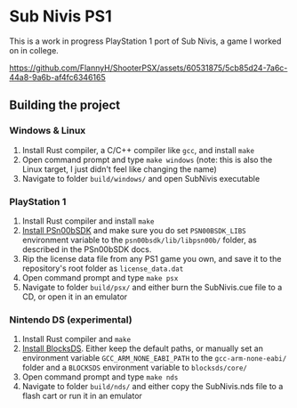 # Sub Nivis PS1
This is a work in progress PlayStation 1 port of Sub Nivis, a game I worked on in college.

https://github.com/FlannyH/ShooterPSX/assets/60531875/5cb85d24-7a6c-44a8-9a6b-af4fc6346165

## Building the project
### Windows & Linux
1. Install Rust compiler, a C/C++ compiler like `gcc`, and install `make`
2. Open command prompt and type `make windows` (note: this is also the Linux target, I just didn't feel like changing the name)
4. Navigate to folder `build/windows/` and open SubNivis executable

### PlayStation 1
1. Install Rust compiler and install `make`
2. [Install PSn00bSDK](https://github.com/Lameguy64/PSn00bSDK/blob/master/doc/installation.md) and make sure you do set `PSN00BSDK_LIBS` environment variable to the `psn00bsdk/lib/libpsn00b/` folder, as described in the PSn00bSDK docs.
3. Rip the license data file from any PS1 game you own, and save it to the repository's root folder as `license_data.dat`
4. Open command prompt and type `make psx`
5. Navigate to folder `build/psx/` and either burn the SubNivis.cue file to a CD, or open it in an emulator

### Nintendo DS (experimental)
1. Install Rust compiler and `make`
2. [Install BlocksDS](https://blocksds.github.io/docs/setup/options/windows/). Either keep the default paths, or manually set an environment variable `GCC_ARM_NONE_EABI_PATH` to the `gcc-arm-none-eabi/` folder and a `BLOCKSDS` environment variable to `blocksds/core/`
3. Open command prompt and type `make nds`
4. Navigate to folder `build/nds/` and either copy the SubNivis.nds file to a flash cart or run it in an emulator
